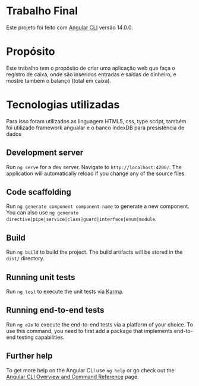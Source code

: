 # Trabalho Final

Este projeto foi feito com [Angular CLI](https://github.com/angular/angular-cli) versão 14.0.0.

# Propósito

Este trabalho tem o propósito de criar uma aplicação web que faça o registro de caixa, onde são 
inseridos entradas e saídas de dinheiro, e mostre também o balanço (total em caixa).

# Tecnologias utilizadas

Para isso foram utilizados as linguagem HTML5, css, type script, também foi utilizado framework angualar e o banco indexDB para presistência de dados



## Development server

Run `ng serve` for a dev server. Navigate to `http://localhost:4200/`. The application will automatically reload if you change any of the source files.

## Code scaffolding

Run `ng generate component component-name` to generate a new component. You can also use `ng generate directive|pipe|service|class|guard|interface|enum|module`.

## Build

Run `ng build` to build the project. The build artifacts will be stored in the `dist/` directory.

## Running unit tests

Run `ng test` to execute the unit tests via [Karma](https://karma-runner.github.io).

## Running end-to-end tests

Run `ng e2e` to execute the end-to-end tests via a platform of your choice. To use this command, you need to first add a package that implements end-to-end testing capabilities.

## Further help

To get more help on the Angular CLI use `ng help` or go check out the [Angular CLI Overview and Command Reference](https://angular.io/cli) page.
